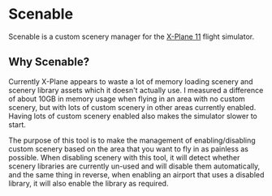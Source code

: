 # Scenable

Scenable is a custom scenery manager for the [X-Plane 11](https://www.x-plane.com/) flight simulator. 


## Why Scenable?

Currently X-Plane appears to waste a lot of memory loading scenery and scenery library assets which it doesn't actually use. I measured a difference of about 10GB in memory usage when flying in an area with no custom scenery, but with lots of custom scenery in other areas currently enabled. Having lots of custom scenery enabled also makes the simulator slower to start. 

The purpose of this tool is to make the management of enabling/disabling custom scenery based on the area that you want to fly in as painless as possible. When disabling scenery with this tool, it will detect whether scenery libraries are currently un-used and will disable them automatically, and the same thing in reverse, when enabling an airport that uses a disabled library, it will also enable the library as required.
